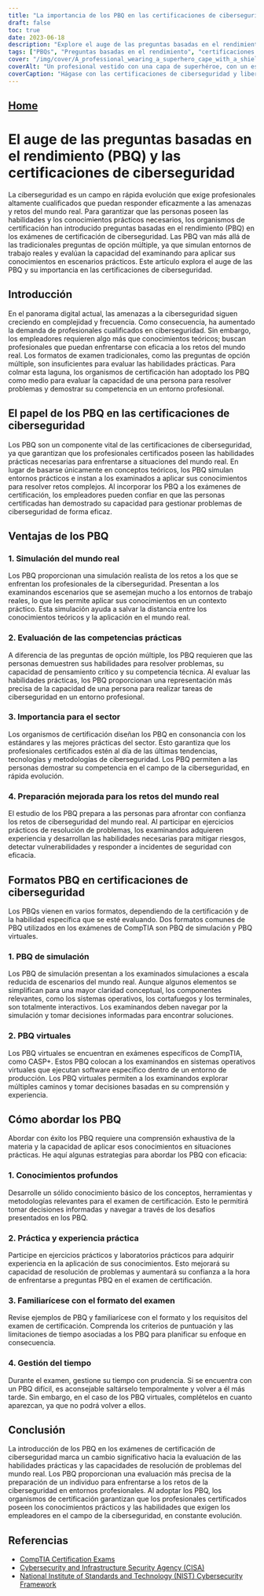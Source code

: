 ```yaml
---
title: "La importancia de los PBQ en las certificaciones de ciberseguridad: Tendiendo puentes entre la teoría y la práctica"
draft: false
toc: true
date: 2023-06-18
description: "Explore el auge de las preguntas basadas en el rendimiento (PBQ) en las certificaciones de ciberseguridad y su papel en la evaluación de las habilidades prácticas y la capacidad para resolver problemas del mundo real."
tags: ["PBQs", "Preguntas basadas en el rendimiento", "certificaciones de ciberseguridad", "habilidades prácticas", "resolución de problemas reales", "simulación PBQ", "virtual PBQs", "preparación de exámenes", "profesionales de la ciberseguridad", "experiencia práctica", "exámenes de certificación", "CompTIA", "Seguridad informática", "amenazas cibernéticas", "pensamiento crítico", "competencia técnica", "importancia para el sector", "tendencias en ciberseguridad", "normas del sector", "Marco de ciberseguridad del NIST", "CISA", "Instituto Nacional de Normas y Tecnología", "evaluación de la ciberseguridad", "educación en ciberseguridad", "seguridad de la información", "profesionales de la seguridad", "mercado laboral de la ciberseguridad", "Certificaciones informáticas", "competencias en ciberseguridad", "seguridad de la red"]
cover: "/img/cover/A_professional_wearing_a_superhero_cape_with_a_shield_repre.png"
coverAlt: "Un profesional vestido con una capa de superhéroe, con un escudo que representa la ciberseguridad, de pie y confiado frente a una red informática."
coverCaption: "Hágase con las certificaciones de ciberseguridad y libere su potencial de superhéroe"
---
```


## [Home](/cyber-security-career-playbook-start/)

# El auge de las preguntas basadas en el rendimiento (PBQ) y las certificaciones de ciberseguridad

La ciberseguridad es un campo en rápida evolución que exige profesionales altamente cualificados que puedan responder eficazmente a las amenazas y retos del mundo real. Para garantizar que las personas poseen las habilidades y los conocimientos prácticos necesarios, los organismos de certificación han introducido preguntas basadas en el rendimiento (PBQ) en los exámenes de certificación de ciberseguridad. Las PBQ van más allá de las tradicionales preguntas de opción múltiple, ya que simulan entornos de trabajo reales y evalúan la capacidad del examinando para aplicar sus conocimientos en escenarios prácticos. Este artículo explora el auge de las PBQ y su importancia en las certificaciones de ciberseguridad.

## Introducción

En el panorama digital actual, las amenazas a la ciberseguridad siguen creciendo en complejidad y frecuencia. Como consecuencia, ha aumentado la demanda de profesionales cualificados en ciberseguridad. Sin embargo, los empleadores requieren algo más que conocimientos teóricos; buscan profesionales que puedan enfrentarse con eficacia a los retos del mundo real. Los formatos de examen tradicionales, como las preguntas de opción múltiple, son insuficientes para evaluar las habilidades prácticas. Para colmar esta laguna, los organismos de certificación han adoptado los PBQ como medio para evaluar la capacidad de una persona para resolver problemas y demostrar su competencia en un entorno profesional.

## El papel de los PBQ en las certificaciones de ciberseguridad

Los PBQ son un componente vital de las certificaciones de ciberseguridad, ya que garantizan que los profesionales certificados poseen las habilidades prácticas necesarias para enfrentarse a situaciones del mundo real. En lugar de basarse únicamente en conceptos teóricos, los PBQ simulan entornos prácticos e instan a los examinados a aplicar sus conocimientos para resolver retos complejos. Al incorporar los PBQ a los exámenes de certificación, los empleadores pueden confiar en que las personas certificadas han demostrado su capacidad para gestionar problemas de ciberseguridad de forma eficaz.

## Ventajas de los PBQ

### 1. Simulación del mundo real

Los PBQ proporcionan una simulación realista de los retos a los que se enfrentan los profesionales de la ciberseguridad. Presentan a los examinandos escenarios que se asemejan mucho a los entornos de trabajo reales, lo que les permite aplicar sus conocimientos en un contexto práctico. Esta simulación ayuda a salvar la distancia entre los conocimientos teóricos y la aplicación en el mundo real.

### 2. Evaluación de las competencias prácticas

A diferencia de las preguntas de opción múltiple, los PBQ requieren que las personas demuestren sus habilidades para resolver problemas, su capacidad de pensamiento crítico y su competencia técnica. Al evaluar las habilidades prácticas, los PBQ proporcionan una representación más precisa de la capacidad de una persona para realizar tareas de ciberseguridad en un entorno profesional.

### 3. Importancia para el sector

Los organismos de certificación diseñan los PBQ en consonancia con los estándares y las mejores prácticas del sector. Esto garantiza que los profesionales certificados estén al día de las últimas tendencias, tecnologías y metodologías de ciberseguridad. Los PBQ permiten a las personas demostrar su competencia en el campo de la ciberseguridad, en rápida evolución.

### 4. Preparación mejorada para los retos del mundo real

El estudio de los PBQ prepara a las personas para afrontar con confianza los retos de ciberseguridad del mundo real. Al participar en ejercicios prácticos de resolución de problemas, los examinandos adquieren experiencia y desarrollan las habilidades necesarias para mitigar riesgos, detectar vulnerabilidades y responder a incidentes de seguridad con eficacia.

## Formatos PBQ en certificaciones de ciberseguridad

Los PBQs vienen en varios formatos, dependiendo de la certificación y de la habilidad específica que se esté evaluando. Dos formatos comunes de PBQ utilizados en los exámenes de CompTIA son PBQ de simulación y PBQ virtuales.

### 1. PBQ de simulación

Los PBQ de simulación presentan a los examinados simulaciones a escala reducida de escenarios del mundo real. Aunque algunos elementos se simplifican para una mayor claridad conceptual, los componentes relevantes, como los sistemas operativos, los cortafuegos y los terminales, son totalmente interactivos. Los examinandos deben navegar por la simulación y tomar decisiones informadas para encontrar soluciones.

### 2. PBQ virtuales

Los PBQ virtuales se encuentran en exámenes específicos de CompTIA, como CASP+. Estos PBQ colocan a los examinandos en sistemas operativos virtuales que ejecutan software específico dentro de un entorno de producción. Los PBQ virtuales permiten a los examinandos explorar múltiples caminos y tomar decisiones basadas en su comprensión y experiencia.

## Cómo abordar los PBQ

Abordar con éxito los PBQ requiere una comprensión exhaustiva de la materia y la capacidad de aplicar esos conocimientos en situaciones prácticas. He aquí algunas estrategias para abordar los PBQ con eficacia:

### 1. Conocimientos profundos

Desarrolle un sólido conocimiento básico de los conceptos, herramientas y metodologías relevantes para el examen de certificación. Esto le permitirá tomar decisiones informadas y navegar a través de los desafíos presentados en los PBQ.

### 2. Práctica y experiencia práctica

Participe en ejercicios prácticos y laboratorios prácticos para adquirir experiencia en la aplicación de sus conocimientos. Esto mejorará su capacidad de resolución de problemas y aumentará su confianza a la hora de enfrentarse a preguntas PBQ en el examen de certificación.

### 3. Familiarícese con el formato del examen

Revise ejemplos de PBQ y familiarícese con el formato y los requisitos del examen de certificación. Comprenda los criterios de puntuación y las limitaciones de tiempo asociadas a los PBQ para planificar su enfoque en consecuencia.

### 4. Gestión del tiempo

Durante el examen, gestione su tiempo con prudencia. Si se encuentra con un PBQ difícil, es aconsejable saltárselo temporalmente y volver a él más tarde. Sin embargo, en el caso de los PBQ virtuales, complételos en cuanto aparezcan, ya que no podrá volver a ellos.

## Conclusión

La introducción de los PBQ en los exámenes de certificación de ciberseguridad marca un cambio significativo hacia la evaluación de las habilidades prácticas y las capacidades de resolución de problemas del mundo real. Los PBQ proporcionan una evaluación más precisa de la preparación de un individuo para enfrentarse a los retos de la ciberseguridad en entornos profesionales. Al adoptar los PBQ, los organismos de certificación garantizan que los profesionales certificados poseen los conocimientos prácticos y las habilidades que exigen los empleadores en el campo de la ciberseguridad, en constante evolución.

## Referencias

- [CompTIA Certification Exams](https://www.comptia.org/certifications)
- [Cybersecurity and Infrastructure Security Agency (CISA)](https://www.cisa.gov/cybersecurity)
- [National Institute of Standards and Technology (NIST) Cybersecurity Framework](https://www.nist.gov/cyberframework)

